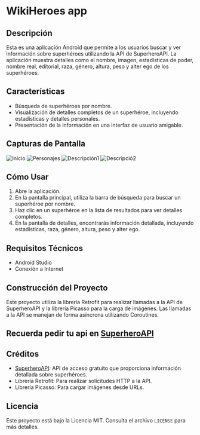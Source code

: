 # WikiHeroes app

## Descripción
Esta es una aplicación Android que permite a los usuarios buscar y ver información sobre superhéroes utilizando la API de SuperheroAPI. La aplicación muestra detalles como el nombre, imagen, estadísticas de poder, nombre real, editorial, raza, género, altura, peso y alter ego de los superhéroes.

## Características
- Búsqueda de superhéroes por nombre.
- Visualización de detalles completos de un superhéroe, incluyendo estadísticas y detalles personales.
- Presentación de la información en una interfaz de usuario amigable.

## Capturas de Pantalla
![Inicio](captures/captura1.png) ![Personajes](captures/captura2.png)
![Descripción1](captures/captura3.png) ![Descripció2](captures/captura4.png)


## Cómo Usar
1. Abre la aplicación.
2. En la pantalla principal, utiliza la barra de búsqueda para buscar un superhéroe por nombre.
3. Haz clic en un superhéroe en la lista de resultados para ver detalles completos.
4. En la pantalla de detalles, encontrarás información detallada, incluyendo estadísticas, raza, género, altura, peso y alter ego.

## Requisitos Técnicos
- Android Studio
- Conexión a Internet

## Construcción del Proyecto
Este proyecto utiliza la librería Retrofit para realizar llamadas a la API de SuperheroAPI y la librería Picasso para la carga de imágenes. Las llamadas a la API se manejan de forma asíncrona utilizando Coroutines.
## Recuerda pedir tu api en [SuperheroAPI](https://superheroapi.com/)

## Créditos
- [SuperheroAPI](https://superheroapi.com/): API de acceso gratuito que proporciona información detallada sobre superhéroes.
- Librería Retrofit: Para realizar solicitudes HTTP a la API.
- Librería Picasso: Para cargar imágenes desde URLs.

## Licencia
Este proyecto está bajo la Licencia MIT. Consulta el archivo `LICENSE` para más detalles.

